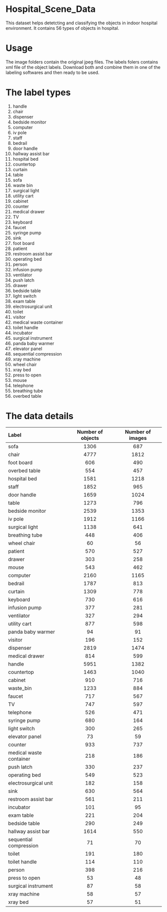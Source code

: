 # Hospital_Scene_Data
This dataset helps detetcting and classifying the objects in indoor hospital environment. It contains 56 types of objects in hospital.
# Usage
The image folders contain the original jpeg files. The labels folers contains xml file of the object labels. Download both and combine them in one of the labeling softwares and then ready to be used. 
# The label types
1. handle
2. chair
3. dispenser
4. bedside monitor
5. computer
6. iv pole
7. staff
8. bedrail
9. door handle
10. hallway assist bar
11. hospital bed
12. countertop
13. curtain
14. table
15. sofa
16. waste bin
17. surgical light
18. utility cart
19. cabinet
20. counter
21. medical drawer
22. TV
23. keyboard
24. faucet
25. syringe pump
26. sink
27. foot board
28. patient
29. restroom assist bar
30. operating bed
31. person
32. infusion pump
33. ventilator
34. push latch
35. drawer
36. bedside table
37. light switch
38. exam table
39. electrosurgical unit
40. toilet
41. visitor
42. medical waste container
43. toilet handle
44. incubator
45. surgical instrument
46. panda baby warmer
47. elevator panel
48. sequential compression
49. xray machine
50. wheel chair
51. xray bed
52. press to open
53. mouse
54. telephone
55. breathing tube
56. overbed table

# The data details
| Label        | Number of objects       | Number of images         |
| :---         |     :---:               |     :---:                | 
| sofa         | 1306              | 687    |
| chair        | 4777              | 1812     |
| foot board   | 606               | 490     |
| overbed table| 554              | 457     |
| hospital bed | 1581       | 1218     |
| staff        | 1852       | 965      |
| door handle  | 1659      | 1024     |
| table        | 1273      | 796     |
| bedside monitor| 2539       | 1353     |
| iv pole      | 1912      | 1166     |
| surgical light| 1138      | 641     |
| breathing tube| 448       | 406      |
| wheel chair  | 60       | 56     |
| patient      | 570      | 527     |
| drawer       | 303       | 258     |
| mouse        | 543      | 462     |
| computer     | 2160     | 1165    |
| bedrail      | 1787     | 813    |
| curtain      | 1309     | 778    |
| keyboard     | 730     | 616    |
| infusion pump| 377     | 281    |
| ventilator   | 327     | 294    |
| utility cart | 877     | 598    |
| panda baby warmer | 94 | 91    |
| visitor      | 196     | 152    |
| dispenser    | 2819     | 1474    |
| medical drawer| 814      | 599     |
| handle       | 5951     | 1382    |
| countertop   | 1463      | 1040    |
| cabinet      | 910     | 716    |
| waste_bin    | 1233     | 884    |
| faucet       | 717     | 567    |
| TV           | 747      | 597    |
| telephone    | 526     | 471    |
| syringe pump | 680     | 164    |
| light switch | 300      | 265    |
| elevator panel | 73      | 59    |
| counter      | 933      | 737    |
| medical waste container | 218  | 186    |
| push latch   | 330      | 237    |
|  operating bed | 549     | 523    |
| electrosurgical unit | 182 | 158    |
| sink         | 630     | 564    |
| restroom assist bar | 561 | 211    |
| incubator    | 101     | 95    |
| exam table   | 221     | 204    |
| bedside table | 290     | 249    |
| hallway assist bar| 1614 | 550    |
| sequential compression | 71 | 70    |
| toilet       | 191     | 180    |
| toilet handle| 114     | 110    |
| person       | 398     | 216    |
| press to open | 53     | 48    |
| surgical instrument | 87 | 58    |
| xray machine | 58      | 57    |
| xray bed     | 57     | 51    |
